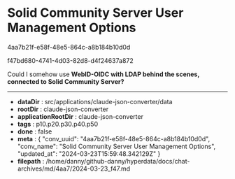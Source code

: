 # Solid Community Server User Management Options

4aa7b21f-e58f-48e5-864c-a8b184b10d0d

f47bd680-4741-4d03-82d8-d4f24637a872

Could I somehow use **WebID-OIDC with LDAP behind the scenes, connected to Solid Community Server?**

---

* **dataDir** : src/applications/claude-json-converter/data
* **rootDir** : claude-json-converter
* **applicationRootDir** : claude-json-converter
* **tags** : p10.p20.p30.p40.p50
* **done** : false
* **meta** : {
  "conv_uuid": "4aa7b21f-e58f-48e5-864c-a8b184b10d0d",
  "conv_name": "Solid Community Server User Management Options",
  "updated_at": "2024-03-23T15:59:48.342129Z"
}
* **filepath** : /home/danny/github-danny/hyperdata/docs/chat-archives/md/4aa7/2024-03-23_f47.md